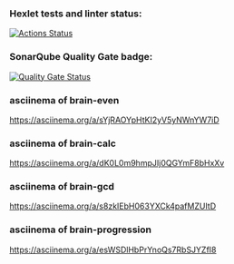 ### Hexlet tests and linter status:
[![Actions Status](https://github.com/AnastasyKip/qa-auto-engineer-javascript-project-44/actions/workflows/hexlet-check.yml/badge.svg)](https://github.com/AnastasyKip/qa-auto-engineer-javascript-project-44/actions)

### SonarQube Quality Gate badge: 
[![Quality Gate Status](https://sonarcloud.io/api/project_badges/measure?project=AnastasyKip_qa-auto-engineer-javascript-project-44&metric=alert_status)](https://sonarcloud.io/summary/new_code?id=AnastasyKip_qa-auto-engineer-javascript-project-44)

### asciinema of brain-even
https://asciinema.org/a/sYjRAOYpHtKI2yV5yNWnYW7iD

### asciinema of brain-calc
https://asciinema.org/a/dK0L0m9hmpJIj0QGYmF8bHxXv

### asciinema of brain-gcd
https://asciinema.org/a/s8zkIEbH063YXCk4pafMZUItD

### asciinema of brain-progression
https://asciinema.org/a/esWSDlHbPrYnoQs7RbSJYZfI8


